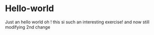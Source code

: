 # Hello-world
Just an hello world
oh ! this si such an interesting exercise!
and now still modifying
2nd change

